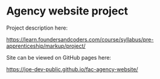 # Agency website project

Project description here:

https://learn.foundersandcoders.com/course/syllabus/pre-apprenticeship/markup/project/


Site can be viewed on GitHub pages here:

https://joe-dev-public.github.io/fac-agency-website/
